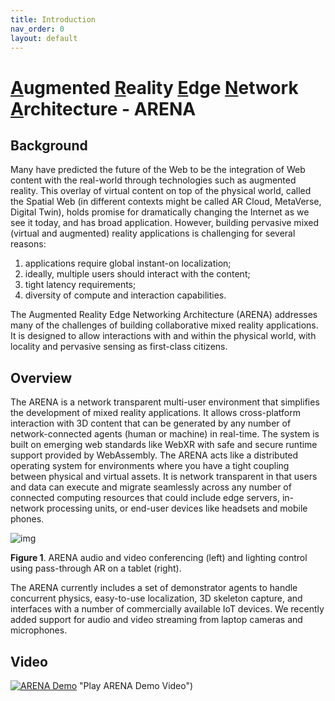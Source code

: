 ```yaml
---
title: Introduction
nav_order: 0
layout: default
---
```


# <u>A</u>ugmented <u>R</u>eality <u>E</u>dge <u>N</u>etwork <u>A</u>rchitecture  - ARENA

## Background

Many have predicted the future of the Web to be the integration of Web content with the real-world through technologies such as augmented reality. This overlay of virtual content on top of the physical world, called the Spatial Web (in different contexts might be called AR Cloud, MetaVerse, Digital Twin), holds promise for dramatically changing the Internet as we see it today, and has broad application. However, building pervasive mixed (virtual and augmented) reality applications is challenging for several reasons: 

1. applications require global instant-on localization; 
2. ideally, multiple users should interact with the content; 
3. tight latency requirements; 
4. diversity of compute and interaction capabilities.

The Augmented Reality Edge Networking Architecture (ARENA) addresses many of the challenges of building collaborative mixed reality applications. It is designed to allow interactions with and within the physical world, with locality and pervasive sensing as first-class citizens.

## Overview

The ARENA is a network transparent multi-user environment that simplifies the development of mixed reality applications. It allows cross-platform interaction with 3D content that can be generated by any number of network-connected agents (human or machine) in real-time. The system is built on emerging web standards like WebXR with safe and secure runtime support provided by WebAssembly. The ARENA acts like a distributed operating system for environments where you have a tight coupling between physical and virtual assets. It is network transparent in that users and data can execute and migrate seamlessly across any number of connected computing resources that could include edge servers, in-network processing units, or end-user devices like headsets and mobile phones. 

![img](assets/img/arena-overview-examples.png)

**Figure 1**. ARENA audio and video conferencing (left) and lighting control using pass-through AR on a tablet (right).

The ARENA currently includes a set of demonstrator agents to handle concurrent physics, easy-to-use localization, 3D skeleton capture, and interfaces with a number of commercially available IoT devices. We recently added support for audio and video streaming from laptop cameras and microphones.

## Video
[![ARENA Demo](https://img.youtube.com/vi/zNLL9AbruKQ/0.jpg)](https://www.youtube.com/watch?v=zNLL9AbruKQ) "Play ARENA Demo Video")
